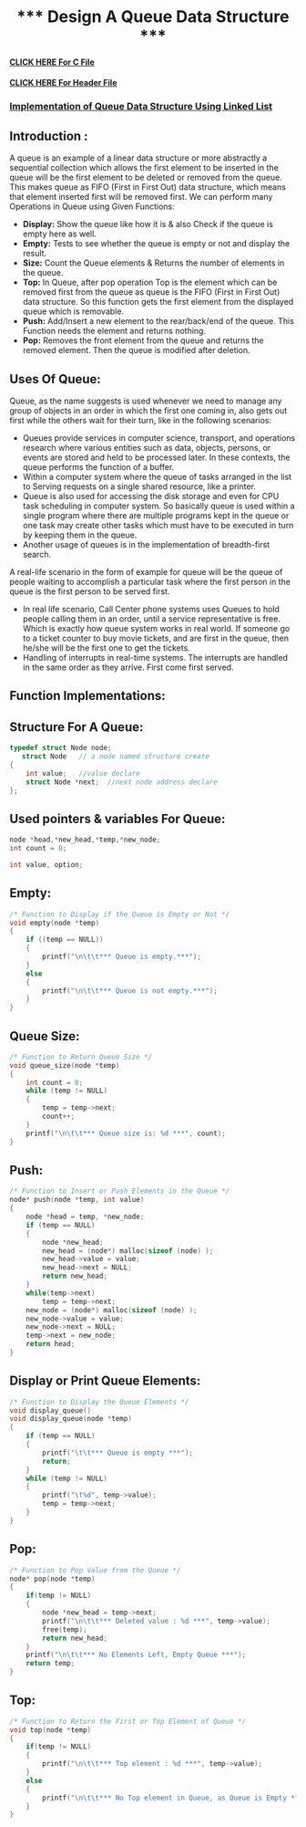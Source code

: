 <h1 align="center">*** Design A Queue Data Structure ***</h1>

#### [CLICK HERE For C File](../lab10/update_queue.c)

#### [CLICK HERE For Header File](../lab10/update_queue_header_file.h)

### [Implementation of Queue Data Structure Using Linked List](../lab10/1.c)

## Introduction :
A queue is an example of a linear data structure or more abstractly a sequential collection which allows the first element to be inserted in the queue will be the first element to be deleted or removed from the queue.<br>This makes queue as FIFO (First in First Out) data structure, which means that element inserted first will be removed first.
We can perform many Operations in Queue using Given Functions:
   * <b>Display:</b> Show the queue like how it is & also Check if the queue is empty here as well.
   * <b>Empty:</b> Tests to see whether the queue is empty or not and display the result.
   * <b>Size:</b> Count the Queue elements & Returns the number of elements in the queue.
   * <b>Top:</b> In Queue, after pop operation Top is the element which can be removed first from the queue as queue is the FIFO (First in First Out) data structure. So this function gets the first element from the displayed queue which is removable.
   * <b>Push:</b> Add/Insert a new element to the rear/back/end of the queue. This Function needs the element and returns nothing.
   * <b>Pop:</b> Removes the front element from the queue and returns the removed element. Then the queue is modified after deletion.

## Uses Of Queue:
Queue, as the name suggests is used whenever we need to manage any group of objects in an order in which the first one coming in, also gets out first while the others wait for their turn, like in the following scenarios:
   * Queues provide services in computer science, transport, and operations research where various entities such as data, objects, persons, or events are stored and held to be processed later. In these contexts, the queue performs the function of a buffer. 
   * Within a computer system where the queue of tasks arranged in the list to Serving requests on a single shared resource, like a printer.
   * Queue is also used for accessing the disk storage and even for CPU task scheduling in computer system.
So basically queue is used within a single program where there are multiple programs kept in the queue or one task may create other tasks which must have to be executed in turn by keeping them in the queue.
   * Another usage of queues is in the implementation of breadth-first search.

A real-life scenario in the form of example for queue will be the queue of people waiting to accomplish a particular task where the first person in the queue is the first person to be served first.
   * In real life scenario, Call Center phone systems uses Queues to hold people calling them in an order, until a service representative is free.
Which is exactly how queue system works in real world. If someone go to a ticket counter to buy movie tickets, and are first in the queue, then he/she will be the first one to get the tickets.
   * Handling of interrupts in real-time systems. The interrupts are handled in the same order as they arrive. First come first served.

## Function Implementations:
## Structure For A Queue:
```c
typedef struct Node node;
   struct Node   // a node named structure create
{
    int value;   //value declare
    struct Node *next;  //next node address declare
};
```
## Used pointers & variables For Queue:
```c
node *head,*new_head,*temp,*new_node;
int count = 0;

int value, option;
```
## Empty:
```c
/* Function to Display if the Queue is Empty or Not */
void empty(node *temp)
{
    if ((temp == NULL))
    {
        printf("\n\t\t*** Queue is empty.***");
    }
    else
    {
        printf("\n\t\t*** Queue is not empty.***");
    }
}
```
## Queue Size:
```c
/* Function to Return Queue Size */
void queue_size(node *temp)
{
    int count = 0;
    while (temp != NULL)
    {
        temp = temp->next;
        count++;
    }
    printf("\n\t\t*** Queue size is: %d ***", count);
}
```

## Push:
```c
/* Function to Insert or Push Elements in the Queue */
node* push(node *temp, int value)
{
    node *head = temp, *new_node;
    if (temp == NULL)
    {
        node *new_head;
        new_head = (node*) malloc(sizeof (node) );
        new_head->value = value;
        new_head->next = NULL;
        return new_head;
    }
    while(temp->next)
        temp = temp->next;
    new_node = (node*) malloc(sizeof (node) );
    new_node->value = value;
    new_node->next = NULL;
    temp->next = new_node;
    return head;
}
```

## Display or Print Queue Elements:
```c
/* Function to Display the Queue Elements */
void display_queue()
void display_queue(node *temp)
{
    if (temp == NULL)
    {
        printf("\t\t*** Queue is empty ***");
        return;
    }
    while (temp != NULL)
    {
        printf("\t%d", temp->value);
        temp = temp->next;
    }
}
```

## Pop:
```c
/* Function to Pop Value from the Queue */
node* pop(node *temp)
{
    if(temp != NULL)
    {
        node *new_head = temp->next;
        printf("\n\t\t*** Deleted value : %d ***", temp->value);
        free(temp);
        return new_head;
    }
    printf("\n\t\t*** No Elements Left, Empty Queue ***");
    return temp;
}
```

## Top:
```c
/* Function to Return the First or Top Element of Queue */
void top(node *temp)
{
    if(temp != NULL)
    {
        printf("\n\t\t*** Top element : %d ***", temp->value);
    }
    else
    {
        printf("\n\t\t*** No Top element in Queue, as Queue is Empty ***");
    }
}
```
